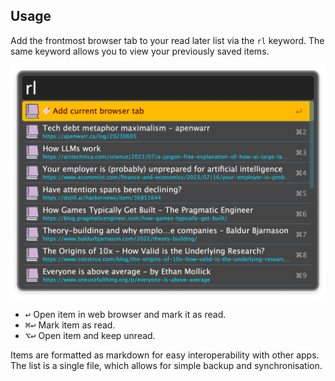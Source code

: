 ## Usage

Add the frontmost browser tab to your read later list via the `rl` keyword. The same keyword allows you to view your previously saved items.

![Showing links to read later](images/rl.png)

* <kbd>↩</kbd> Open item in web browser and mark it as read.
* <kbd>⌘</kbd><kbd>↩</kbd> Mark item as read.
* <kbd>⌥</kbd><kbd>↩</kbd> Open item and keep unread.

Items are formatted as markdown for easy interoperability with other apps. The list is a single file, which allows for simple backup and synchronisation.

